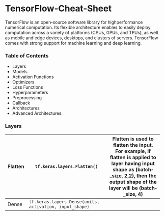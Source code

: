 # TensorFlow-Cheat-Sheet
TensorFlow is an open-source software library for highperformance numerical computation. Its flexible architecture enables to easily deploy computation across a variety of platforms (CPUs, GPUs, and TPUs), as well as mobile and edge devices, desktops, and clusters of servers. TensorFlow comes with strong support for machine learning and deep learning.

### Table of Contents

* Layers
* Models
* Activation Functions
* Optimizers
* Loss Functions
* Hyperparameters
* Preprocessing
* Callback
* Architectures
* Advanced Architectures



### Layers

| Flatten | `tf.keras.layers.Flatten()`                             | Flatten is used to flatten the input. For example, if flatten is applied to layer having input shape as (batch­_size, 2,2), then the output shape of the layer will be (batch­_size, 4) |
| ------- | ------------------------------------------------------- | ------------------------------------------------------------ |
| Dense   | `tf.keras.layers.Dense(units, activation, input_shape)` |                                                              |



